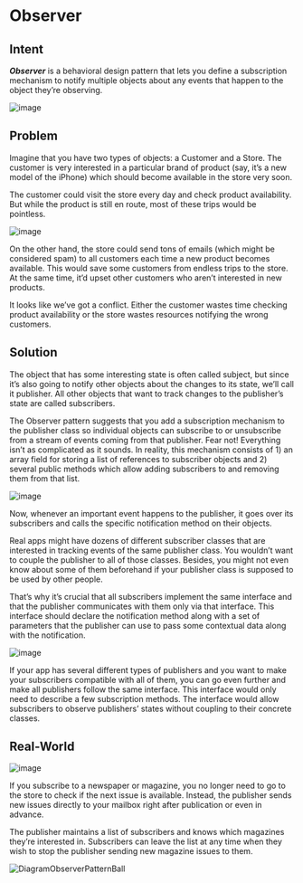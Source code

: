# Observer
## Intent
***Observer*** is a behavioral design pattern that lets you define a subscription mechanism to notify multiple objects about any events that happen to the object they’re observing.

![image](https://user-images.githubusercontent.com/74665047/210435787-c97dcd8f-9641-4805-b55d-839065ea0a61.png)

## Problem
Imagine that you have two types of objects: a Customer and a Store. The customer is very interested in a particular brand of product (say, it’s a new model of the iPhone) which should become available in the store very soon.

The customer could visit the store every day and check product availability. But while the product is still en route, most of these trips would be pointless.

![image](https://user-images.githubusercontent.com/74665047/210435947-9bf4e2d7-9b31-4bdb-a57a-66b75464cc1c.png)

On the other hand, the store could send tons of emails (which might be considered spam) to all customers each time a new product becomes available. This would save some customers from endless trips to the store. At the same time, it’d upset other customers who aren’t interested in new products.

It looks like we’ve got a conflict. Either the customer wastes time checking product availability or the store wastes resources notifying the wrong customers.

## Solution
The object that has some interesting state is often called subject, but since it’s also going to notify other objects about the changes to its state, we’ll call it publisher. All other objects that want to track changes to the publisher’s state are called subscribers.

The Observer pattern suggests that you add a subscription mechanism to the publisher class so individual objects can subscribe to or unsubscribe from a stream of events coming from that publisher. Fear not! Everything isn’t as complicated as it sounds. In reality, this mechanism consists of 1) an array field for storing a list of references to subscriber objects and 2) several public methods which allow adding subscribers to and removing them from that list.

![image](https://user-images.githubusercontent.com/74665047/210436135-e271266d-7902-4bad-9315-b1494f5ecbde.png)

Now, whenever an important event happens to the publisher, it goes over its subscribers and calls the specific notification method on their objects.

Real apps might have dozens of different subscriber classes that are interested in tracking events of the same publisher class. You wouldn’t want to couple the publisher to all of those classes. Besides, you might not even know about some of them beforehand if your publisher class is supposed to be used by other people.

That’s why it’s crucial that all subscribers implement the same interface and that the publisher communicates with them only via that interface. This interface should declare the notification method along with a set of parameters that the publisher can use to pass some contextual data along with the notification.

![image](https://user-images.githubusercontent.com/74665047/210436227-ca000b06-e640-4ce6-bd5c-d113e559b085.png)

If your app has several different types of publishers and you want to make your subscribers compatible with all of them, you can go even further and make all publishers follow the same interface. This interface would only need to describe a few subscription methods. The interface would allow subscribers to observe publishers’ states without coupling to their concrete classes.

## Real-World 
![image](https://user-images.githubusercontent.com/74665047/210436320-e07628f6-875c-4b7f-bf47-fe24bcd93731.png)

If you subscribe to a newspaper or magazine, you no longer need to go to the store to check if the next issue is available. Instead, the publisher sends new issues directly to your mailbox right after publication or even in advance.

The publisher maintains a list of subscribers and knows which magazines they’re interested in. Subscribers can leave the list at any time when they wish to stop the publisher sending new magazine issues to them.

![DiagramObserverPatternBall](https://user-images.githubusercontent.com/74665047/210435455-abfbba1d-6bf2-4456-aa74-15d98a673f38.jpg)

